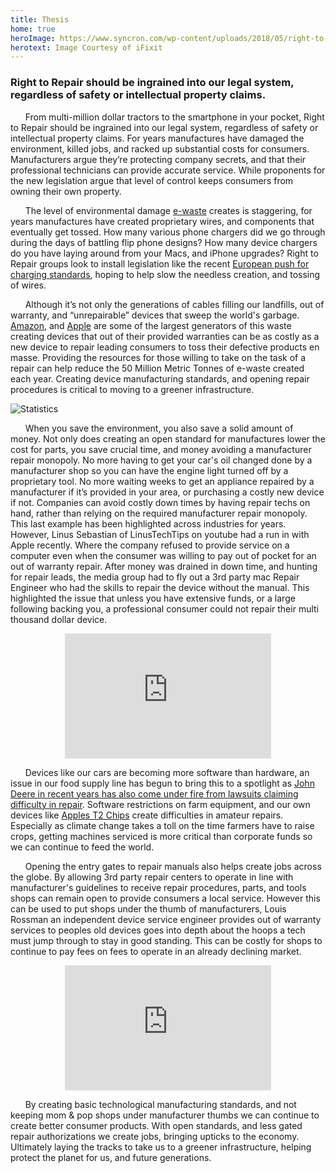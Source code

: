 ```yaml
---
title: Thesis
home: true
heroImage: https://www.syncron.com/wp-content/uploads/2018/05/right-to-repair-after-sales-service.jpg
herotext: Image Courtesy of iFixit
---
```


### Right to Repair should be ingrained into our legal system, regardless of safety or intellectual property claims.

&nbsp;&nbsp;&nbsp;&nbsp;&nbsp;&nbsp;From multi-million dollar tractors to the smartphone in your pocket, Right to Repair should be ingrained into our legal system, regardless of safety or intellectual property claims. For years manufactures have damaged the environment, killed jobs, and racked up substantial costs for consumers. Manufacturers argue they’re protecting company secrets, and that their professional technicians can provide accurate service. While proponents for the new legislation argue that level of control keeps consumers from owning their own property.

&nbsp;&nbsp;&nbsp;&nbsp;&nbsp;&nbsp;The level of environmental damage [e-waste](https://www.deschutes.org/solidwaste/page/electronic-waste-e-waste) creates is staggering, for years manufactures have created proprietary wires, and components that eventually get tossed. How many various phone chargers did we go through during the days of battling flip phone designs? How many device chargers do you have laying around from your Macs, and iPhone upgrades? Right to Repair groups look to install legislation like the recent [European push for charging standards](https://www.reuters.com/technology/eu-deal-single-mobile-charging-port-by-year-end-is-possible-lawmaker-says-2022-02-15/), hoping to help slow the needless creation, and tossing of wires. 

&nbsp;&nbsp;&nbsp;&nbsp;&nbsp;&nbsp;Although it’s not only the generations of cables filling our landfills, out of warranty, and “unrepairable” devices that sweep the world's garbage. [Amazon](https://www.ifixit.com/News/35189/its-time-to-stop-making-excuses-for-amazons-disposable-tech), and [Apple](https://globuswarwick.com/2021/01/21/the-e-waste-problem-a-case-study-of-apple/) are some of the largest generators of this waste creating devices that out of their provided warranties can be as costly as a new device to repair leading consumers to toss their defective products en masse. Providing the resources for those willing to take on the task of a repair can help reduce the 50 Million Metric Tonnes of e-waste created each year. Creating device manufacturing standards, and opening repair procedures is critical to moving to a greener infrastructure. 

![Statistics](https://i.imgur.com/TiwUQrd.png)

&nbsp;&nbsp;&nbsp;&nbsp;&nbsp;&nbsp;When you save the environment, you also save a solid amount of money. Not only does creating an open standard for manufactures lower the cost for parts, you save crucial time, and money avoiding a manufacturer repair monopoly. No more having to get your car's oil changed done by a manufacturer shop so you can have the engine light turned off by a proprietary tool. No more waiting weeks to get an appliance repaired by a manufacturer if it’s provided in your area, or purchasing a costly new device if not. Companies can avoid costly down times by having repair techs on hand, rather than relying on the required manufacturer repair monopoly. This last example has been highlighted across industries for years. However, Linus Sebastian of LinusTechTips on youtube had a run in with Apple recently. Where the company refused to provide service on a computer even when the consumer was willing to pay out of pocket for an out of warranty repair. After money was drained in down time, and hunting for repair leads, the media group had to fly out a 3rd party mac Repair Engineer who had the skills to repair the device without the manual. This highlighted the issue that unless you have extensive funds, or a large following backing you, a professional consumer could not repair their multi thousand dollar device.

<p style="text-align:center;">
<iframe width="330" height="200" src="https://www.youtube.com/embed/9-NU7yOSElE" title="YouTube video player" frameborder="0" allow="accelerometer; autoplay; clipboard-write; encrypted-media; gyroscope; picture-in-picture" allowfullscreen></iframe>
</p>

&nbsp;&nbsp;&nbsp;&nbsp;&nbsp;&nbsp;Devices like our cars are becoming more software than hardware, an issue in our food supply line has begun to bring this to a spotlight as [John Deere in recent years has also come under fire from lawsuits claiming difficulty in repair](https://www.dtnpf.com/agriculture/web/ag/equipment/article/2022/03/02/john-deere-faces-growing-list-right). Software restrictions on farm equipment, and our own devices like [Apples T2 Chips](https://en.wikipedia.org/wiki/Apple_T2) create difficulties in amateur repairs. Especially as climate change takes a toll on the time farmers have to raise crops, getting machines serviced is more critical than corporate funds so we can continue to feed the world.

&nbsp;&nbsp;&nbsp;&nbsp;&nbsp;&nbsp;Opening the entry gates to repair manuals also helps create jobs across the globe. By allowing 3rd party repair centers to operate in line with manufacturer's guidelines to receive repair procedures, parts, and tools shops can remain open to provide consumers a local service. However this can be used to put shops under the thumb of manufacturers, Louis Rossman an independent device service engineer provides out of warranty services to peoples old devices goes into depth about the hoops a tech must jump through to stay in good standing. This can be costly for shops to continue to pay fees on fees to operate in an already declining market. 

<p style="text-align:center;">
<iframe width="330" height="200" src="https://www.youtube.com/embed/lDfu-tOf5ME" title="YouTube video player" frameborder="0" allow="accelerometer; autoplay; clipboard-write; encrypted-media; gyroscope; picture-in-picture" allowfullscreen></iframe>
</p>

&nbsp;&nbsp;&nbsp;&nbsp;&nbsp;&nbsp;By creating basic technological manufacturing standards, and not keeping mom & pop shops under manufacturer thumbs we can continue to create better consumer products. With open standards, and less gated repair authorizations we create jobs, bringing upticks to the economy. Ultimately laying the tracks to take us to a greener infrastructure, helping protect the planet for us, and future generations.
